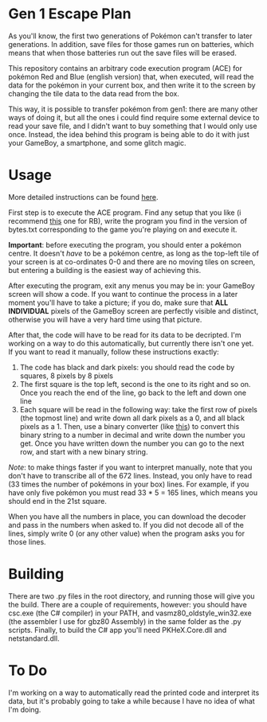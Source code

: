 # Gen 1 Escape Plan
As you'll know, the first two generations of Pokémon can't transfer to later generations. In addition, save files for those games run on batteries, which means that when those batteries run out the save files will be erased.

This repository contains an arbitrary code execution program (ACE) for pokémon Red and Blue (english version) that, when executed, will read the data for the pokémon in your current box, and then write it to the screen by changing the tile data to the data read from the box.

This way, it is possible to transfer pokémon from gen1: there are many other ways of doing it, but all the ones i could find require some external device to read your save file, and I didn't want to buy something that I would only use once. Instead, the idea behind this program is being able to do it with just your GameBoy, a smartphone, and some glitch magic.

# Usage
More detailed instructions can be found [here](https://docs.google.com/document/d/1CY9rRGymB8hse_mWoYx-IilI3dXrkb2gseOIo8w0cNw/edit?usp=sharing).

First step is to execute the ACE program. Find any setup that you like (i recommend [this](https://www.youtube.com/watch?v=D3EvpRHL_vk) one for RB), write the program you find in the version of bytes.txt corresponding to the game you're playing on and execute it.

**Important**: before executing the program, you should enter a pokémon centre. It doesn't _have_ to be a pokémon centre, as long as the top-left tile of your screen is at co-ordinates 0-0 and there are no moving tiles on screen, but entering a building is the easiest way of achieving this.

After executing the program, exit any menus you may be in: your GameBoy screen will show a code. If you want to continue the process in a later moment you'll have to take a picture; if you do, make sure that **ALL INDIVIDUAL** pixels of the GameBoy screen are perfectly visible and distinct, otherwise you will have a very hard time using that picture.

After that, the code will have to be read for its data to be decripted. I'm working on a way to do this automatically, but currently there isn't one yet. If you want to read it manually, follow these instructions exactly:
1) The code has black and dark pixels: you should read the code by squares, 8 pixels by 8 pixels
2) The first square is the top left, second is the one to its right and so on. Once you reach the end of the line, go back to the left and down one line
3) Each square will be read in the following way: take the first row of pixels (the topmost line) and write down all dark pixels as a 0, and all black pixels as a 1. Then, use a binary converter (like [this](https://www.mathsisfun.com/binary-decimal-hexadecimal-converter.html)) to convert this binary string to a number in decimal and write down the number you get. Once you have written down the number you can go to the next row, and start with a new binary string.

_Note_: to make things faster if you want to interpret manually, note that you don't have to transcribe all of the 672 lines. Instead, you only have to read (33 times the number of pokémons in your box) lines. For example, if you have only five pokémon you must read 33 * 5 = 165 lines, which means you should end in the 21st square.

When you have all the numbers in place, you can download the decoder and pass in the numbers when asked to. If you did not decode all of the lines, simply write 0 (or any other value) when the program asks you for those lines.



# Building
There are two .py files in the root directory, and running those will give you the build. There are a couple of requirements, however: you should have csc.exe (the C# compiler) in your PATH, and vasmz80_oldstyle_win32.exe (the assembler I use for gbz80 Assembly) in the same folder as the .py scripts. Finally, to build the C# app you'll need PKHeX.Core.dll and netstandard.dll.



# To Do
I'm working on a way to automatically read the printed code and interpret its data, but it's probably going to take a while because I have no idea of what I'm doing.
